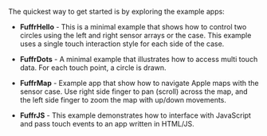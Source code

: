 The quickest way to get started is by exploring the example apps:

* **FuffrHello** - This is a minimal example that shows how to control two circles using the left and right sensor arrays or the case. This example uses a single touch interaction style for each side of the case.

* **FuffrDots** - A minimal example that illustrates how to access multi touch data. For each touch point, a circle is drawn.

* **FuffrMap** - Example app that show how to navigate Apple maps with the sensor case. Use right side finger to pan (scroll) across the map, and the left side finger to zoom the map with up/down movements.

* **FuffrJS** - This example demonstrates how to interface with JavaScript and pass touch events to an app written in HTML/JS.
